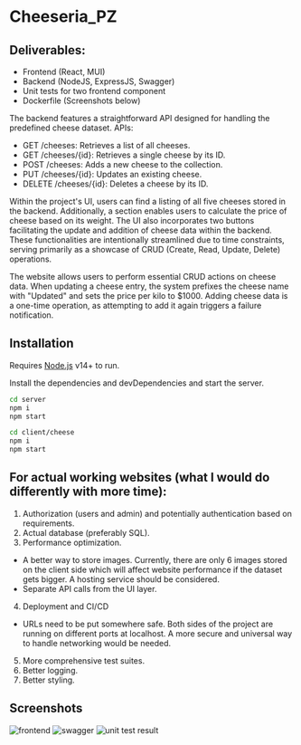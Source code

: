 # Cheeseria_PZ

## Deliverables:
- Frontend (React, MUI)
- Backend (NodeJS, ExpressJS, Swagger)
- Unit tests for two frontend component
- Dockerfile
(Screenshots below)


The backend features a straightforward API designed for handling the predefined cheese dataset.
APIs:
- GET /cheeses: Retrieves a list of all cheeses.
- GET /cheeses/{id}: Retrieves a single cheese by its ID.
- POST /cheeses: Adds a new cheese to the collection.
- PUT /cheeses/{id}: Updates an existing cheese.
- DELETE /cheeses/{id}: Deletes a cheese by its ID.

Within the project's UI, users can find a listing of all five cheeses stored in the backend. Additionally, a section enables users to calculate the price of cheese based on its weight. The UI also incorporates two buttons facilitating the update and addition of cheese data within the backend. These functionalities are intentionally streamlined due to time constraints, serving primarily as a showcase of CRUD (Create, Read, Update, Delete) operations.

The website allows users to perform essential CRUD actions on cheese data. When updating a cheese entry, the system prefixes the cheese name with "Updated" and sets the price per kilo to $1000. Adding cheese data is a one-time operation, as attempting to add it again triggers a failure notification.

## Installation

Requires [Node.js](https://nodejs.org/) v14+ to run.

Install the dependencies and devDependencies and start the server.

```sh
cd server
npm i
npm start
```

```sh
cd client/cheese
npm i
npm start
```

## For actual working websites (what I would do differently with more time):

1. Authorization (users and admin) and potentially authentication based on requirements. 
2. Actual database (preferably SQL).
3. Performance optimization.
  - A better way to store images. Currently, there are only 6 images stored on the client side which will affect website performance if the dataset gets bigger. A hosting service should be considered.
  - Separate API calls from the UI layer.
4. Deployment and CI/CD
  - URLs need to be put somewhere safe. Both sides of the project are running on different ports at localhost. A more secure and universal way to handle networking would be needed.
5. More comprehensive test suites.
5. Better logging.
6. Better styling.

## Screenshots

  ![frontend](https://github.com/hariywill/Cheeseria_PZ/assets/21359358/a22f337c-b626-4741-84c2-3ffb1d9d78c7)
  ![swagger](https://github.com/hariywill/Cheeseria_PZ/assets/21359358/1392c51e-cc62-405c-885e-5ac52ff461a5)
  ![unit test result](https://github.com/hariywill/Cheeseria_PZ/assets/21359358/a4375f97-40c1-4d96-a547-aa9725794464)



